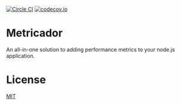 [![Circle CI](https://circleci.com/gh/ovidiubute/metricador.svg?style=svg)](https://circleci.com/gh/ovidiubute/metricador)
[![codecov.io](https://codecov.io/github/ovidiubute/metricador/coverage.svg?branch=master)](https://codecov.io/github/ovidiubute/metricador?branch=master)

Metricador
============
An all-in-one solution to adding performance metrics to your node.js application.

License
============
[MIT](https://github.com/ovidiubute/metricador/blob/master/LICENSE)